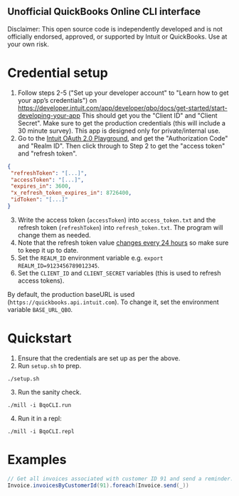 Unofficial QuickBooks Online CLI interface
------------------------------------------

Disclaimer: This open source code is independently developed and is not officially endorsed, approved, or supported by Intuit or QuickBooks. Use at your own risk.

# Credential setup

1. Follow steps 2-5 ("Set up your developer account" to "Learn how to get your app’s credentials") on https://developer.intuit.com/app/developer/qbo/docs/get-started/start-developing-your-app
   This should get you the "Client ID" and "Client Secret".
   Make sure to get the production credentials (this will include a 30 minute survey). This app is designed only for private/internal use.
2. Go to the [Intuit OAuth 2.0 Playground](https://developer.intuit.com/app/developer/playground), and get the "Authorization Code" and "Realm ID".
   Then click through to Step 2 to get the "access token" and "refresh token".

```json
{
 "refreshToken": "[...]",
 "accessToken": "[...]",
 "expires_in": 3600,
 "x_refresh_token_expires_in": 8726400,
 "idToken": "[...]"
}
```

3. Write the access token (`accessToken`) into `access_token.txt` and the refresh token (`refreshToken`) into `refresh_token.txt`. The program will change them as needed.
4. Note that the refresh token value [changes every 24 hours](https://developer.intuit.com/app/developer/qbo/docs/develop/authentication-and-authorization/faq) so make sure to keep it up to date.
5. Set the `REALM_ID` environment variable e.g. `export REALM_ID=9123456789012345`.
6. Set the `CLIENT_ID` and `CLIENT_SECRET` variables (this is used to refresh access tokens).

By default, the production baseURL is used (`https://quickbooks.api.intuit.com`). To change it, set the environment variable `BASE_URL_QBO`.

# Quickstart

1. Ensure that the credentials are set up as per the above.
2. Run `setup.sh` to prep.

```shell
./setup.sh
```

3. Run the sanity check.

```shell
./mill -i BqoCLI.run
```

4. Run it in a repl:

```shell
./mill -i BqoCLI.repl
```

# Examples

```scala
// Get all invoices associated with customer ID 91 and send a reminder.
Invoice.invoicesByCustomerId(91).foreach(Invoice.send(_))
```

